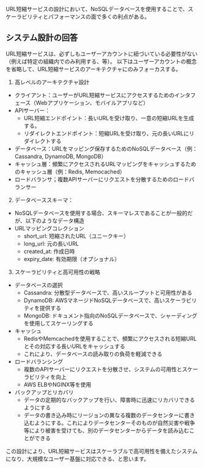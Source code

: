 URL短縮サービスの設計において、NoSQLデータベースを使用することで、スケーラビリティとパフォーマンスの面で多くの利点がある。

## システム設計の回答

URL短縮サービスは、必ずしもユーザーアカウントに紐づいている必要性がない（例えば特定の組織内でのみ利用する、等）。
以下はユーザーアカウントの概念を省略して、URL短縮サービスのアーキテクチャにのみフォーカスする。

1. 高レベルのアーキテクチャ設計

  - クライアント：ユーザーがURL短縮サービスにアクセスするためのインタフェース（Webアプリケーション、モバイルアプリなど）
  - APIサーバー：
    - URL短縮エンドポイント：長いURLを受け取り、一意の短縮URLを生成する。
    - リダイレクトエンドポイント：短縮URLを受け取り、元の長いURLにリダイレクトする
  - データベース：URLをマッピング保存するためのNoSQLデータベース（例：Cassandra, DynamoDB, MongoDB）
  - キャッシュ層：頻繁にアクセスされるURLマッピングをキャッシュするためのキャッシュ層（例：Redis, Memocached）
  - ロードバランサ；複数APIサーバーにリクエストを分散するためのロードバランサー

2. データベーススキーマ：
  - NoSQLデータベースを使用する場合、スキーマレスであることが一般的だが、以下のようなデータ構造
  - URLマッピングコレクション
    - short_url: 短縮されたURL（ユニークキー）
    - long_url: 元の長いURL
    - created_at: 作成日時
    - expiry_date: 有効期限（オプショナル）

3. スケーラビリティと高可用性の戦略
  - データベースの選択
    - Cassandra: 分散型データベースで、高いスループットと可用性がある
    - DynamoDB: AWSマネージドNoSQLデータベースで、高いスケーラビリティを提供する
    - MongoDB: ドキュメント指向のNoSQLデータベースで、シャーディングを使用してスケーリングする
  - キャッシュ
    - RedisやMemcachedを使用することで、頻繁にアクセスされる短縮URLとその対応する長いURLをキャッシュする
    - これにより、データベースの読み取りの負荷を軽減できる
  - ロードバランシング
    - 複数のAPIサーバーにリクエストを分散させ、システムの可用性とスケーラビリティを向上
    - AWS ELBやNGINX等を使用
  - バックアップとリカバリ
    - データの定期的なバックアップを行い、障害時に迅速にリカバリできるようにする
    - データの書き込み時にリージョンの異なる複数のデータセンターに書き込むようにする。これによりデータセンターそのものが自然災害や戦争等により被害を受けても、別のデータセンターからデータを読み込むことができる

この設計により、URL短縮サービスはスケーラブルで高可用性を備えたシステムになり、大規模なユーザー基盤に対応できる、と思います。